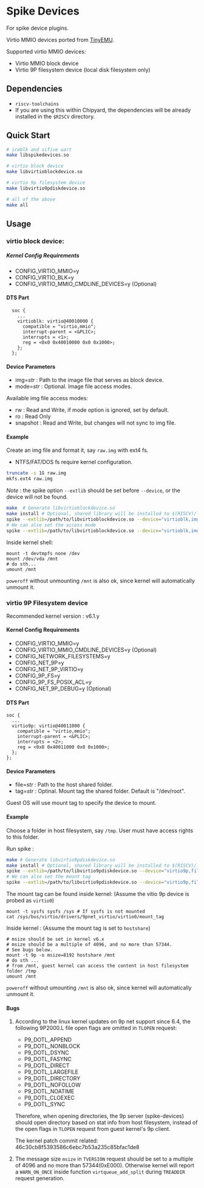 # Spike Devices

For spike device plugins.

Virtio MMIO devices ported from [TinyEMU](https://www.bellard.org/tinyemu/).

Supported virtio MMIO devices:
- Virtio MMIO block device
- Virtio 9P filesystem device (local disk filesystem only)

## Dependencies
- `riscv-toolchains`
- If you are using this within Chipyard, the dependencies will be already installed in the `$RISCV` directory.

## Quick Start
```bash
# iceblk and sifive uart
make libspikedevices.so

# virtio block device
make libvirtioblockdevice.so

# virtio 9p filesystem device
make libvirtio9pdiskdevice.so

# all of the above
make all
```

## Usage
### virtio block device:

##### Kernel Config Requirements
- CONFIG_VIRTIO_MMIO=y
- CONFIG_VIRTIO_BLK=y
- CONFIG_VIRTIO_MMIO_CMDLINE_DEVICES=y (Optional)

#### DTS Part
```
  soc {
    ...
    virtioblk: virtio@40010000 {
      compatible = "virtio,mmio";
      interrupt-parent = <&PLIC>;
      interrupts = <1>;
      reg = <0x0 0x40010000 0x0 0x1000>;
    };
  };
```

#### Device Parameters

- img=*str* : Path to the image file that serves as block device. 
- mode=*str* : Optional. Image file access modes.


Available img file access modes:
- rw : Read and Write, if mode option is ignored, set by default.
- ro : Read Only
- snapshot : Read and Write, but changes will not sync to img file.

#### Example
Create an img file and format it, say `raw.img` with ext4 fs.
- NTFS/FAT/DOS fs require kernel configuration.
```bash
truncate -s 1G raw.img
mkfs.ext4 raw.img
```

*Note* : the spike option `--extlib` should be set before `--device`, or the device will not be found.

```bash
make  # Generate libvirtioblockdevice.so
make install # Optional, shared library will be installed to $(RISCV)/lib
spike --extlib=/path/to/libvirtioblockdevice.so --device="virtioblk,img=raw.img" bbl
# We can also set the access mode 
spike --extlib=/path/to/libvirtioblockdevice.so --device="virtioblk,img=raw.img,mode=snapshot" bbl
```

Inside kernel shell:
```ash
mount -t devtmpfs none /dev
mount /dev/vda /mnt
# do sth...
umount /mnt
```
`poweroff` without unmounting `/mnt` is also ok, since kernel will automatically unmount it.

### virtio 9P Filesystem device

Recommended kernel version : v6.1.y

#### Kernel Config Requirements
- CONFIG_VIRTIO_MMIO=y
- CONFIG_VIRTIO_MMIO_CMDLINE_DEVICES=y (Optional)
- CONFIG_NETWORK_FILESYSTEMS=y
- CONFIG_NET_9P=y
- CONFIG_NET_9P_VIRTIO=y
- CONFIG_9P_FS=y
- CONFIG_9P_FS_POSIX_ACL=y
- CONFIG_NET_9P_DEBUG=y (Optional)

#### DTS Part
```
soc {
  ...
  virtio9p: virtio@40011000 {
    compatible = "virtio,mmio";
    interrupt-parent = <&PLIC>;
    interrupts = <2>;
    reg = <0x0 0x40011000 0x0 0x1000>;
  };
};
```

#### Device Parameters

- file=*str* : Path to the host shared folder.
- tag=*str* : Optinal. Mount tag the shared folder. Default is "/dev/root".

Guest OS will use mount tag to specify the device to mount.

#### Example

Choose a folder in host filesystem, say `/tmp`. User must have access rights to this folder.

Run spike :
```bash
make # Generate libvirtio9pdiskdevice.so
make install # Optional, shared library will be installed to $(RISCV)/lib
spike --extlib=/path/to/libvirtio9pdiskdevice.so --device="virtio9p,file=/tmp" bbl
# We can also set the mount tag 
spike --extlib=/path/to/libvirtio9pdiskdevice.so --device="virtio9p,file=/tmp,tag=hostshare" bbl
```

The mount tag can be found inside kernel: (Assume the vitio 9p device is probed as `virtio0`)


```ash
mount -t sysfs sysfs /sys # If sysfs is not mounted
cat /sys/bus/virtio/drivers/9pnet_virtio/virtio0/mount_tag
```


Inside kernel : (Assume the mount tag is set to `hostshare`)
```ash
# msize should be set in kernel v6.x
# msize should be a multiple of 4096, and no more than 57344.
# See bugs below.
mount -t 9p -o msize=8192 hostshare /mnt 
# do sth ...
# from /mnt, guest kernel can access the content in host filesystem folder /tmp
umount /mnt
```
`poweroff` without umounting `/mnt` is also ok, since kernel will automatically unmount it.

#### Bugs

1. According to the linux kernel updates on 9p net support since 6.4, the following 9P2000.L file open flags are omitted in `TLOPEN` request:
    * P9_DOTL_APPEND
    * P9_DOTL_NONBLOCK
    * P9_DOTL_DSYNC
    * P9_DOTL_FASYNC
    * P9_DOTL_DIRECT
    * P9_DOTL_LARGEFILE
    * P9_DOTL_DIRECTORY
    * P9_DOTL_NOFOLLOW
    * P9_DOTL_NOATIME
    * P9_DOTL_CLOEXEC
    * P9_DOTL_SYNC

    Therefore, when opening directories, the 9p server (spike-devices) should open directory based on stat info from host filesystem, instead of the open flags in `TLOPEN` request from guest kernel's 9p client.

    The kernel patch commit related:
46c30cb8f5393586c6ebc7b53a235c85bfac1de8

2. The message size `msize` in
`TVERSION` request should be set to a multiple of 4096 and no more than 57344(0xE000). Otherwise kernel will report a `WARN_ON_ONCE` inside function `virtqueue_add_split` during `TREADDIR` request generation.
